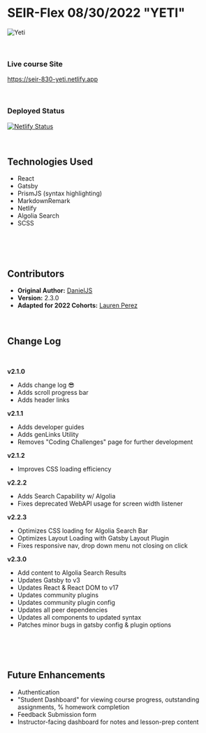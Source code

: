 # SEIR-Flex 08/30/2022 "YETI"

![Yeti](https://metro.co.uk/wp-content/uploads/2014/03/wpid-yetipicture_450x300.jpg?quality=90&strip=all&zoom=1&resize=450%2C300)

<br>

### Live course Site

https://seir-830-yeti.netlify.app

<br>

### Deployed Status

[![Netlify Status](https://api.netlify.com/api/v1/badges/4c44fe88-6ae6-483b-9cf7-d9c0886d1b54/deploy-status)](https://app.netlify.com/sites/seir-830-yeti/deploys)

<br>

## Technologies Used

- React
- Gatsby
- PrismJS (syntax highlighting)
- MarkdownRemark
- Netlify
- Algolia Search
- SCSS

<br>
<br>
<br>


## Contributors

- **Original Author:** [DanielJS](https://github.com/myDeveloperJourney)
- **Version:** 2.3.0
- **Adapted for 2022 Cohorts:** [Lauren Perez](https://github.com/laurenperez)

<br>

## Change Log

<br>

**v2.1.0**

- Adds change log 😎
- Adds scroll progress bar
- Adds header links

**v2.1.1**

- Adds developer guides
- Adds genLinks Utility
- Removes "Coding Challenges" page for further development

**v2.1.2**

- Improves CSS loading efficiency

**v2.2.2**

- Adds Search Capability w/ Algolia
- Fixes deprecated WebAPI usage for screen width listener

**v2.2.3**

- Optimizes CSS loading for Algolia Search Bar
- Optimizes Layout Loading with Gatsby Layout Plugin
- Fixes responsive nav, drop down menu not closing on click

**v2.3.0**

- Add content to Algolia Search Results
- Updates Gatsby to v3
- Updates React & React DOM to v17
- Updates community plugins
- Updates community plugin config
- Updates all peer dependencies
- Updates all components to updated syntax
- Patches minor bugs in gatsby config & plugin options

<br>
<br>
<br>

## Future Enhancements

- Authentication
- "Student Dashboard" for viewing course progress, outstanding assignments, % homework completion
- Feedback Submission form
- Instructor-facing dashboard for notes and lesson-prep content
